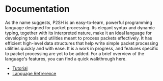 # Documentation

As the name suggests, P2SH is an easy-to-learn, powerful programming language
designed for packet processing. Its elegant syntax and dynamic typing, together
with its interpreted nature, make it an ideal language for developing tools and
utilities meant to process packets effectively. It has efficient high-level
data structures that help write simple packet processing utilities quickly and
with ease. It is a work in progress, and features specific to packet processing
are yet to be added. For a brief overview of the language's features, you can
find a quick walkthrough here.

- [Tutorial](./tutorial)
- [Language Refrerence](./language)
